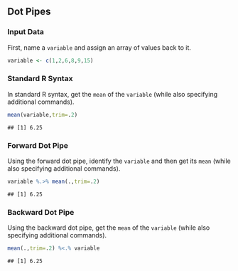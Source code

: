 
## Dot Pipes

### Input Data

First, name a `variable` and assign an array of values back to it.


```r
variable <- c(1,2,6,8,9,15)
```

### Standard R Syntax

In standard R syntax, get the `mean` of the `variable` (while also specifying additional commands).


```r
mean(variable,trim=.2)
```

```
## [1] 6.25
```

### Forward Dot Pipe

Using the forward dot pipe, identify the `variable` and then get its `mean` (while also specifying additional commands).


```r
variable %.>% mean(.,trim=.2)
```

```
## [1] 6.25
```

### Backward Dot Pipe

Using the backward dot pipe, get the `mean` of the `variable` (while also specifying additional commands).


```r
mean(.,trim=.2) %<.% variable
```

```
## [1] 6.25
```

